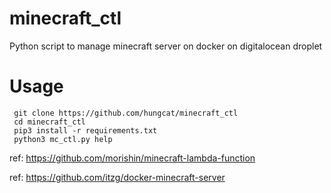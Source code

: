 # minecraft_ctl
Python script to manage minecraft server on docker on digitalocean droplet

# Usage
```
 git clone https://github.com/hungcat/minecraft_ctl
 cd minecraft_ctl
 pip3 install -r requirements.txt
 python3 mc_ctl.py help
```

ref: https://github.com/morishin/minecraft-lambda-function

ref: https://github.com/itzg/docker-minecraft-server
